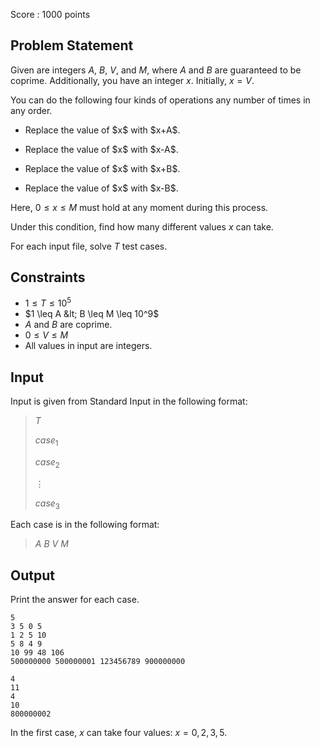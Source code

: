 Score : $1000$ points

## Problem Statement

Given are integers $A$, $B$, $V$, and $M$, where $A$ and $B$ are guaranteed to be coprime.
Additionally, you have an integer $x$.
Initially, $x=V$.

You can do the following four kinds of operations any number of times in any order.

- <p>Replace the value of $x$ with $x+A$.</p>
- <p>Replace the value of $x$ with $x-A$.</p>
- <p>Replace the value of $x$ with $x+B$.</p>
- <p>Replace the value of $x$ with $x-B$.</p>

Here, $0 \leq x \leq M$ must hold at any moment during this process.

Under this condition, find how many different values $x$ can take.

For each input file, solve $T$ test cases.

## Constraints

- $1 \leq T \leq 10^5$
- $1 \leq A &lt; B \leq M \leq 10^9$
- $A$ and $B$ are coprime.
- $0 \leq V \leq M$
- All values in input are integers.

## Input

Input is given from Standard Input in the following format:

> $T$
> 
> $case_1$
> 
> $case_2$
> 
> $\vdots$
> 
> $case_3$

Each case is in the following format:

> $A$ $B$ $V$ $M$

## Output

Print the answer for each case.

```input1
5
3 5 0 5
1 2 5 10
5 8 4 9
10 99 48 106
500000000 500000001 123456789 900000000
```

```output1
4
11
4
10
800000002
```

In the first case, $x$ can take four values: $x=0,2,3,5$.